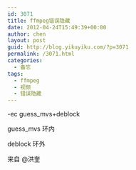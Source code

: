 ```yaml
---
id: 3071
title: ffmpeg错误隐藏
date: 2012-04-24T15:49:39+00:00
author: chen
layout: post
guid: http://blog.yikuyiku.com/?p=3071
permalink: /3071.html
categories:
  - 备忘
tags:
  - ffmpeg
  - 视频
  - 错误隐藏
---
```

-ec guess_mvs+deblock

guess_mvs 环内
  
deblock 环外

来自 @洪奎